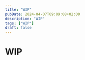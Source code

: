 ```yaml
---
title: "WIP"
pubDate: 2024-04-07T09:09:08+02:00
description: "WIP"
tags: ["WIP"]
draft: false
---
```


# WIP